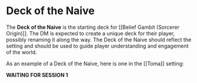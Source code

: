 # Deck of the Naive

The **Deck of the Naive** is the starting deck for [[Belief Gambit (Sorcerer Origin)]]. The DM is expected to create a unique deck for their player, possibly renaming it along the way. The Deck of the Naive should reflect the setting and should be used to guide player understanding and engagement of the world.

As an example of a Deck of the Naive, here is one in the [[Toma]] setting: 

**WAITING FOR SESSION 1**